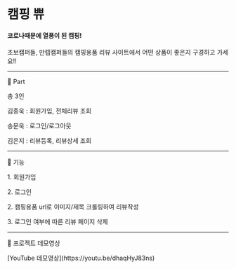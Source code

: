 # 캠핑 쀼
#### 코로나때문에 열풍이 된 캠핑! 
초보캠퍼들, 만렙캠퍼들의 캠핑용품 리뷰 사이트에서 어떤 상품이 좋은지 구경하고 가세요!!

***

<p>🤠 Part</p>
<p>총 3인</p>
<p>김종욱 : 회원가입, 전체리뷰 조회</p>
<p>송문욱 : 로그인/로그아웃</p>
<p>김은지 : 리뷰등록, 리뷰상세 조회</p>

***

<p>🚀 기능</p>
<p>1. 회원가입</p>
<p>2. 로그인</p>  
<p>2. 캠핑용품 url로 이미지/제목 크롤링하여 리뷰작성</p>
<p>3. 로그인 여부에 따른 리뷰 페이지 삭제</p>

***

<p>🦄 프로젝트 데모영상</p>
[YouTube 데모영상](https://youtu.be/dhaqHyJ83ns)

